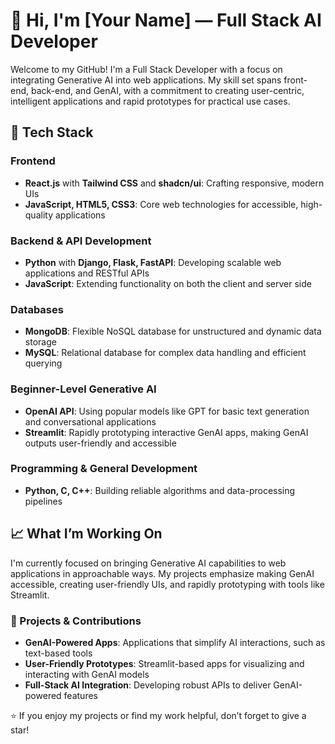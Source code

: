 # 👋 Hi, I'm [Your Name] — Full Stack AI Developer

Welcome to my GitHub! I'm a Full Stack Developer with a focus on integrating Generative AI into web applications. My skill set spans front-end, back-end, and GenAI, with a commitment to creating user-centric, intelligent applications and rapid prototypes for practical use cases.

## 🔧 Tech Stack

### Frontend
- **React.js** with **Tailwind CSS** and **shadcn/ui**: Crafting responsive, modern UIs
- **JavaScript, HTML5, CSS3**: Core web technologies for accessible, high-quality applications

### Backend & API Development
- **Python** with **Django, Flask, FastAPI**: Developing scalable web applications and RESTful APIs
- **JavaScript**: Extending functionality on both the client and server side

### Databases
- **MongoDB**: Flexible NoSQL database for unstructured and dynamic data storage
- **MySQL**: Relational database for complex data handling and efficient querying

### Beginner-Level Generative AI
- **OpenAI API**: Using popular models like GPT for basic text generation and conversational applications
- **Streamlit**: Rapidly prototyping interactive GenAI apps, making GenAI outputs user-friendly and accessible

### Programming & General Development
- **Python, C, C++**: Building reliable algorithms and data-processing pipelines

## 📈 What I’m Working On
I'm currently focused on bringing Generative AI capabilities to web applications in approachable ways. My projects emphasize making GenAI accessible, creating user-friendly UIs, and rapidly prototyping with tools like Streamlit.

### 🚀 Projects & Contributions
- **GenAI-Powered Apps**: Applications that simplify AI interactions, such as text-based tools
- **User-Friendly Prototypes**: Streamlit-based apps for visualizing and interacting with GenAI models
- **Full-Stack AI Integration**: Developing robust APIs to deliver GenAI-powered features


⭐️ If you enjoy my projects or find my work helpful, don’t forget to give a star!
